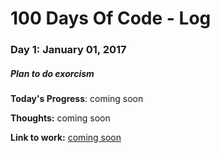 # 100 Days Of Code - Log

### Day 1: January 01, 2017
##### Plan to do exorcism

**Today's Progress**: coming soon

**Thoughts:** coming soon

**Link to work:** [coming soon](http://test.com)
